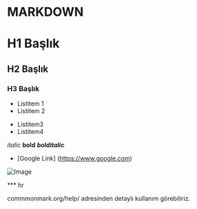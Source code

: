 # MARKDOWN

# H1 Başlık
## H2 Başlık
### H3 Başlık

* Listitem 1
* Listitem 2
- Listitem3
- Listitem4

*italic* 
**bold**
***bolditalic***

- [Google Link] (https://www.google.com)

![Image](https://picsum.photos/200/300)

*** hr

commmonmark.org/help/ adresinden detaylı kullanım görebiliriz.